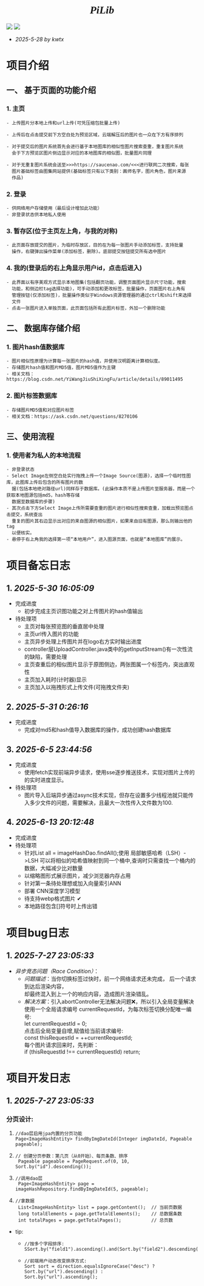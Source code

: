 # <div style="text-align: center;font-family: r">*PiLib*</div>

[![](https://img.shields.io/badge/项目地址-pic_web-blue.svg)](https://github.com/2775117504/pic_web)
![](https://img.shields.io/badge/language-java-orange.svg)

- *2025-5-28 by kwtx*
#  项目介绍
## 一、 基于页面的功能介绍
### 1. 主页
    - 上传图片分本地上传和url上传(可凭压缩包批量上传)

    - 上传后在点击提交前下方空白处为预览区域，云端解压后的图片也一众在下方有序排列

    - 对于提交后的图片系统首先会进行基于本地图库的相似性图片搜索查重，重复图片系统
      会于下方预览区图片侧边显示对应的本地图库的相似图，批量图片同理

    - 对于无重复图片系统会送至>>>https://saucenao.com/<<<进行联网二次搜索，每张
      图片基础标签由图集网站提供(基础标签只有以下类别：画师名字，图片角色，图片来源
      作品)

### 2. 登录
    - 供网络用户存储使用（最后设计增加此功能）
    - 非登录状态供本地私人使用

### 3. 暂存区(位于主页左上角，与我的对称)
    - 此页面存放提交的图片，为临时存放区，目的在为每一张图片手动添加标签，支持批量
      操作，右键弹出操作菜单(添加标签，删除)。底部提交按钮提交所有选中图片

### 4. 我的(登录后的右上角显示用户id，点击后进入)
    - 此界面以有序美观方式显示本地图集(包括翻页功能，调整页面图片显示尺寸功能，搜索
      功能，和侧边栏tag选择功能)，可手动添加和更改标签，批量操作，页面图片右上角有
      管理按钮(仅添加标签)，批量操作类似于Windows资源管理器的通过ctrl和shift来选择
      文件
    - 点击一张图片进入单独页面，此页面包括所有此图片标签，外加一个删除功能

## 二、 数据库存储介绍

### 1. 图片hash值数据库 
    - 图片相似性原理为计算每一张图片的hash值，并使用汉明距离计算相似度。
    - 存储图片hash值和图片MD5值，图片MD5值作为主键
    - 相关文档：https://blog.csdn.net/YiWangJiuShiXingFu/article/details/89011495

### 2. 图片标签数据库
    - 存储图片MD5值和对应图片标签
    - 相关文档：https://ask.csdn.net/questions/8270106

## 三、使用流程
### 1. 使用者为私人的本地流程
    - 非登录状态
    - Select Image左侧空白处实行拖拽上传一个Image Source(图源)，选择一个临时性图库，此图库上传后包含的所有图片的数
      据(包括本地绝对路径url)同样存于数据库。(此操作本质不是上传图片至服务器，而是一个获取本地图源包括md5，hash等存储
      数据至数据库的步骤)
    - 其次点击下方Select Image上传所需要查重的图片进行相似性搜索查重，加载出预览图点击提交，系统查出
      重复的图片其右边显示出对应的来自图源的相似图片，如果来自旧有图源，那么则输出他的tag
      以便核实。
    - 悬停于右上角我的选择第一项“本地用户”，进入图源页面，也就是“本地图库”的展示。
      

#  项目备忘日志
## 1. *2025-5-30 16:05:09*
- 完成进度
  - 初步完成主页识图功能之对上传图片的hash值输出
- 待处理项
  - 主页对每张预览图的垂直居中处理
  - 主页url传入图片的功能
  - 主页异步处理上传图片并在logo右方实时输出进度
  -  controller层UploadController.java类中的getInputStream()有一次性流的缺陷，需要处理
  - 主页查重后的相似图片显示于原图侧边，两张图属一个标签内，突出直观性
  - 主页加入耗时(计时器)显示
  - 主页加入以拖拽形式上传文件(可拖拽文件夹)
## 2. *2025-5-31 0:26:16*
- 完成进度
  - 完成对md5和hash值导入数据库的操作，成功创建hash数据库
## 3. *2025-6-5 23:44:56*
- 完成进度
  - 使用fetch实现前端异步请求，使用sse逐步推送技术，实现对图片上传的的实时进度显示。
- 待处理项
  - 图片导入后端异步通过async技术实现，但存在设置多少线程池就只能传入多少文件的问题，需要解决，且最大一次性传入文件数为100.
## 4. *2025-6-13 20:12:48*
- 完成进度
- 待处理项
  - 针对List<ImageHashEntity> all = imageHashDao.findAll();使用 局部敏感哈希（LSH）->LSH 可以将相似的哈希值映射到同一个桶中,查询时只需查找一个桶内的数据，大幅减少比对数量
  - 以缩略图形式展示图片，减少浏览器内存占用 
  - 针对第一条待处理想或加入向量索引ANN
  - 部署 CNN深度学习模型
  - 待支持webp格式图片 ✔ 
  - 本地路径包含[]符号时上传出错

#  项目bug日志
## 1. *2025-7-27 23:05:33*
- *异步竞态问题（Race Condition）*：
  - *问题描述*：当你切换标签过快时，前一个网络请求还未完成， 后一个请求到达后渲染内容，<br>
              却最终混入到上一个的响应内容，造成图片渲染错乱。
  - *解决方案*：引入abortController无法解决问题❌，所以引入全局变量解决<br>
            使用一个全局请求编号 currentRequestId，为每次标签切换分配唯一编号:<br>
            let currentRequestId = 0;<br>
            点击后全局变量自增,赋值给当前请求编号:<br>
            const thisRequestId = ++currentRequestId;<br>
            每个图片请求回来时，先判断：<br>
            if (thisRequestId !== currentRequestId) return;<br>

#  项目开发日志
## 1. *2025-7-27 23:05:33*
### 分页设计:
1.     //dao层启用jpa内置的分页功能
       Page<ImageHashEntity> findByImgDateId(Integer imgDateId, Pageable pageable);
2.     // 创建分页参数：第几页（从0开始）、每页条数、排序
        Pageable pageable = PageRequest.of(0, 10, Sort.by("id").descending());
3.     //调用dao层
        Page<ImageHashEntity> page = imageHashRepository.findByImgDateId(5, pageable);
4.     //拿数据
        List<ImageHashEntity> list = page.getContent();  // 当前页数据
        long totalElements = page.getTotalElements();    // 总数据条数
        int totalPages = page.getTotalPages();           // 总页数
- tip:
  -     //按多个字段排序:	
        SSort.by("field1").ascending().and(Sort.by("field2").descending())
  -     //前端用户动态改变排序方式:
        Sort sort = direction.equalsIgnoreCase("desc") ?
        Sort.by("url").descending() :
        Sort.by("url").ascending();


            



